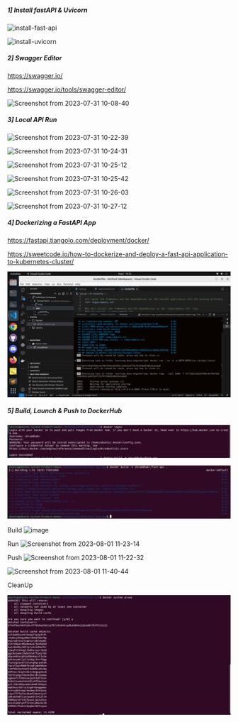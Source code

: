 ##### 1] Install fastAPI & Uvicorn

![install-fast-api](https://github.com/shraddha-kr/learning-data-engineering/assets/69973111/4a1f8327-14e0-4148-9f95-b0806fd3b0da)

![install-uvicorn](https://github.com/shraddha-kr/learning-data-engineering/assets/69973111/87335a62-d60f-407b-8308-f41b74829b71)

##### 2] Swagger Editor

https://swagger.io/

https://swagger.io/tools/swagger-editor/

![Screenshot from 2023-07-31 10-08-40](https://github.com/shraddha-kr/learning-data-engineering/assets/69973111/6606f34f-c2ac-4fdd-89b8-71eec330b74f)

##### 3] Local API Run

![Screenshot from 2023-07-31 10-22-39](https://github.com/shraddha-kr/learning-data-engineering/assets/69973111/92185463-0eb5-4086-afd5-606571382072)

![Screenshot from 2023-07-31 10-24-31](https://github.com/shraddha-kr/learning-data-engineering/assets/69973111/8dc9c2db-d2e3-4f66-9fbb-ecd1327ee149)

![Screenshot from 2023-07-31 10-25-12](https://github.com/shraddha-kr/learning-data-engineering/assets/69973111/fbc868c5-b198-4be0-94ad-c5ff526bc012)

![Screenshot from 2023-07-31 10-25-42](https://github.com/shraddha-kr/learning-data-engineering/assets/69973111/ac568a27-a152-424c-b35e-c641a637ad58)

![Screenshot from 2023-07-31 10-26-03](https://github.com/shraddha-kr/learning-data-engineering/assets/69973111/8a2556ac-96ce-4cb9-af41-f86ec93d257a)

![Screenshot from 2023-07-31 10-27-12](https://github.com/shraddha-kr/learning-data-engineering/assets/69973111/8a98b374-1cb4-4d82-b927-7952a53de6b1)

##### 4] Dockerizing a FastAPI App

https://fastapi.tiangolo.com/deployment/docker/

https://sweetcode.io/how-to-dockerize-and-deploy-a-fast-api-application-to-kubernetes-cluster/

![Alt text](dockerizing-fast-api-app.png)

##### 5] Build, Launch & Push to DockerHub

![1690867194200](image/setup-steps/1690867194200.png)

![1690867182966](image/setup-steps/1690867182966.png)

Build
![image](https://github.com/shraddha-kr/learning-data-engineering/assets/69973111/4f02a19a-cdcb-4134-a450-108ea68a768b)

Run
![Screenshot from 2023-08-01 11-23-14](https://github.com/shraddha-kr/learning-data-engineering/assets/69973111/b0c580df-1236-4106-aa0f-f12f029d59b9)

Push
![Screenshot from 2023-08-01 11-22-32](https://github.com/shraddha-kr/learning-data-engineering/assets/69973111/c4aec0e2-82f1-4379-b550-13ade5d5ff78)

![Screenshot from 2023-08-01 11-40-44](https://github.com/shraddha-kr/learning-data-engineering/assets/69973111/844641bf-458c-4479-8111-a26509b20d5c)

CleanUp

![1690868001844](image/setup-steps/1690868001844.png)
